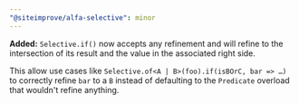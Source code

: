 ```yaml
---
"@siteimprove/alfa-selective": minor
---
```


**Added:** `Selective.if()` now accepts any refinement and will refine to the intersection of its result and the value in the associated right side.

This allow use cases like `Selective.of<A | B>(foo).if(isBOrC, bar => …)` to correctly refine `bar` to a `B` instead of defaulting to the `Predicate` overload that wouldn't refine anything.
